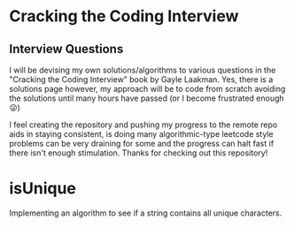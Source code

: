 # Cracking the Coding Interview
## Interview Questions
I will be devising my own solutions/algorithms to various questions in the "Cracking the Coding Interview" book by Gayle Laakman. Yes, there is a solutions page however, my approach will be to code from scratch avoiding the solutions until many hours have passed (or I become frustrated enough :stuck_out_tongue_winking_eye:)

I feel creating the repository and pushing my progress to the remote repo aids in staying consistent, is doing many algorithmic-type leetcode style problems can be very draining for some and the progress can halt fast if there isn't enough stimulation. Thanks for checking out this repository!

# isUnique
Implementing an algorithm to see if a string contains all unique characters.
